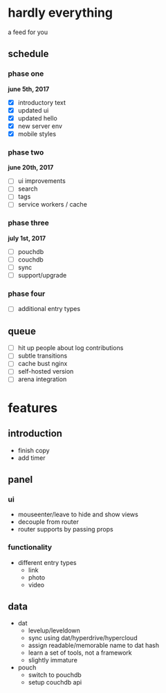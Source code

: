 # hardly everything
a feed for you

## schedule

### phase one
**june 5th, 2017**
- [x] introductory text
- [x] updated ui
- [x] updated hello
- [x] new server env
- [x] mobile styles

### phase two
**june 20th, 2017**
- [ ] ui improvements
- [ ] search
- [ ] tags
- [ ] service workers / cache

### phase three
**july 1st, 2017**
- [ ] pouchdb
- [ ] couchdb
- [ ] sync
- [ ] support/upgrade

### phase four
- [ ] additional entry types

## queue
- [ ] hit up people about log contributions
- [ ] subtle transitions
- [ ] cache bust nginx
- [ ] self-hosted version
- [ ] arena integration

# features

## introduction
- finish copy
- add timer

## panel

### ui
- mouseenter/leave to hide and show views
- decouple from router
- router supports by passing props

### functionality
- different entry types
  - link
  - photo
  - video

## data
- dat
  - levelup/leveldown
  - sync using dat/hyperdrive/hypercloud
  - assign readable/memorable name to dat hash
  - learn a set of tools, not a framework
  - slightly immature
- pouch
  - switch to pouchdb
  - setup couchdb api
